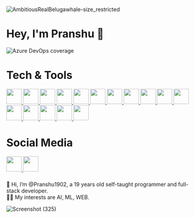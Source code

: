 ![AmbitiousRealBelugawhale-size_restricted](https://user-images.githubusercontent.com/70687348/170268953-efe79c93-de2a-4d88-986b-d8a20edcecad.gif)

# Hey, I'm Pranshu 🚀

<img
  alt="Azure DevOps coverage"
  src="https://img.shields.io/badge/developer-coding-brightgreen"
/>
<br>
# Tech & Tools
  <a href="https://github.com/Pranshu1902/">
  <img
    width="40"
    height="40"
    src="https://cdn.jsdelivr.net/gh/devicons/devicon/icons/django/django-plain.svg"
  />
</a>
<a href="https://github.com/Pranshu1902/">
  <img
    width="40"
    height="40"
    src="https://cdn.jsdelivr.net/gh/devicons/devicon/icons/firefox/firefox-original.svg"
  />
</a>
<a href="https://github.com/Pranshu1902/">
  <img
    width="40"
    height="40"
    src="https://cdn.jsdelivr.net/gh/devicons/devicon/icons/git/git-original.svg"
  />
</a>
<a href="https://github.com/Pranshu1902/">
  <img
    width="40"
    height="40"
    src="https://cdn.jsdelivr.net/gh/devicons/devicon/icons/html5/html5-original.svg"
  />
</a>
<a href="https://github.com/Pranshu1902/">
  <img
    width="40"
    height="40"
    src="https://cdn.jsdelivr.net/gh/devicons/devicon/icons/javascript/javascript-original.svg"
  />
</a>

<a href="https://github.com/Pranshu1902/">
  <img
    width="40"
    height="40"
    src="https://cdn.jsdelivr.net/gh/devicons/devicon/icons/java/java-original-wordmark.svg"
  />
</a>

<a href="https://github.com/Pranshu1902/">
  <img
    width="40"
    height="40"
    src="https://cdn.jsdelivr.net/gh/devicons/devicon/icons/linux/linux-original.svg"
  />
</a>

<a href="https://github.com/Pranshu1902/">
  <img
    width="40"
    height="40"
    src="https://cdn.jsdelivr.net/gh/devicons/devicon/icons/nodejs/nodejs-plain-wordmark.svg"
  />
</a>

<a href="https://github.com/Pranshu1902/">
  <img
    width="40"
    height="40"
    src="https://cdn.jsdelivr.net/gh/devicons/devicon/icons/npm/npm-original-wordmark.svg"
  />
</a>

<a href="https://github.com/Pranshu1902/">
  <img
    width="40"
    height="40"
    src="https://cdn.jsdelivr.net/gh/devicons/devicon/icons/python/python-original.svg"
  />
</a>

<a href="https://github.com/Pranshu1902/">
  <img
    width="40"
    height="40"
    src="https://cdn.jsdelivr.net/gh/devicons/devicon/icons/react/react-original.svg"
  />
</a>

<a href="https://github.com/Pranshu1902/">
  <img
    width="40"
    height="40"
    src="https://cdn.jsdelivr.net/gh/devicons/devicon/icons/slack/slack-original.svg"
  />
</a>

<a href="https://github.com/Pranshu1902/">
  <img
    width="40"
    height="40"
    src="https://cdn.jsdelivr.net/gh/devicons/devicon/icons/typescript/typescript-original.svg"
  />
</a>

<a href="https://github.com/Pranshu1902/">
  <img
    width="40"
    height="40"
    src="https://cdn.jsdelivr.net/gh/devicons/devicon/icons/ubuntu/ubuntu-plain.svg"
  />
</a>
<a href="https://github.com/Pranshu1902/">
  <img
    width="40"
    height="40"
    src="https://cdn.jsdelivr.net/gh/devicons/devicon/icons/vscode/vscode-original.svg"
  />
</a>
<a href="https://github.com/Pranshu1902/">
  <img
    width="40"
    height="40"
    src="https://cdn.jsdelivr.net/gh/devicons/devicon/icons/bash/bash-original.svg"
  />
</a>


# Social Media

  <a href="https://twitter.com/pranshu1902">
    <img
      width="40"
      height="40"
      src="https://cdn.jsdelivr.net/gh/devicons/devicon/icons/twitter/twitter-original.svg"
    />
  </a>

  <a href="https://www.linkedin.com/in/pranshu1902/">
    <img
      width="40"
      height="40"
      src="https://cdn.jsdelivr.net/gh/devicons/devicon/icons/linkedin/linkedin-original.svg"
    />
  </a>

<div style="margin-top: 5; margin-bottom: 5;">
<br>
👋 Hi, I’m @Pranshu1902, a 19 years old self-taught programmer and full-stack developer.
<br>
👨‍💻 My interests are AI, ML, WEB.
<br>
</div>

![Screenshot (325)](https://user-images.githubusercontent.com/70687348/170288397-3ce944e4-6eb2-4f1d-989b-f06c7a20ef76.png)

